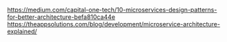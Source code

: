 https://medium.com/capital-one-tech/10-microservices-design-patterns-for-better-architecture-befa810ca44e
https://theappsolutions.com/blog/development/microservice-architecture-explained/
